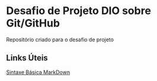 # Desafio de Projeto DIO sobre Git/GitHub
Repositório criado para o desafio de projeto

## Links Úteis
[Sintaxe Básica MarkDown](https://www.markdownguide.org/basic-syntax/)

